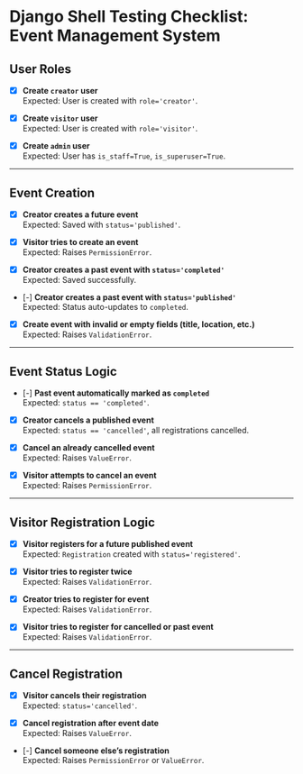 # Django Shell Testing Checklist: Event Management System

## User Roles

- [x] **Create `creator` user**  
      Expected: User is created with `role='creator'`.

- [x] **Create `visitor` user**  
      Expected: User is created with `role='visitor'`.

- [x] **Create `admin` user**  
      Expected: User has `is_staff=True`, `is_superuser=True`.

---

## Event Creation

- [x] **Creator creates a future event**  
      Expected: Saved with `status='published'`.

- [x] **Visitor tries to create an event**  
      Expected: Raises `PermissionError`.

- [x] **Creator creates a past event with `status='completed'`**  
      Expected: Saved successfully.

- [-] **Creator creates a past event with `status='published'`**  
      Expected: Status auto-updates to `completed`.

- [x] **Create event with invalid or empty fields (title, location, etc.)**  
      Expected: Raises `ValidationError`.

---

## Event Status Logic

- [-] **Past event automatically marked as `completed`**  
      Expected: `status == 'completed'`.

- [x] **Creator cancels a published event**  
      Expected: `status == 'cancelled'`, all registrations cancelled.

- [x] **Cancel an already cancelled event**  
      Expected: Raises `ValueError`.

- [x] **Visitor attempts to cancel an event**  
      Expected: Raises `PermissionError`.

---

## Visitor Registration Logic

- [x] **Visitor registers for a future published event**  
      Expected: `Registration` created with `status='registered'`.

- [x] **Visitor tries to register twice**  
      Expected: Raises `ValidationError`.

- [x] **Creator tries to register for event**  
      Expected: Raises `ValidationError`.

- [x] **Visitor tries to register for cancelled or past event**  
      Expected: Raises `ValidationError`.

---

## Cancel Registration

- [x] **Visitor cancels their registration**  
      Expected: `status='cancelled'`.

- [x] **Cancel registration after event date**  
      Expected: Raises `ValueError`.

- [-] **Cancel someone else’s registration**  
      Expected: Raises `PermissionError` or `ValueError`.

